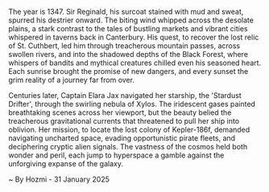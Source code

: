 
The year is 1347.  Sir Reginald, his surcoat stained with mud and sweat, spurred his destrier onward.  The biting wind whipped across the desolate plains, a stark contrast to the tales of bustling markets and vibrant cities whispered in taverns back in Canterbury.  His quest, to recover the lost relic of St. Cuthbert, led him through treacherous mountain passes, across swollen rivers, and into the shadowed depths of the Black Forest, where whispers of bandits and mythical creatures chilled even his seasoned heart.  Each sunrise brought the promise of new dangers, and every sunset the grim reality of a journey far from over.

Centuries later, Captain Elara Jax navigated her starship, the 'Stardust Drifter', through the swirling nebula of Xylos.  The iridescent gases painted breathtaking scenes across her viewport, but the beauty belied the treacherous gravitational currents that threatened to pull her ship into oblivion.  Her mission, to locate the lost colony of Kepler-186f, demanded navigating uncharted space, evading opportunistic pirate fleets, and deciphering cryptic alien signals.  The vastness of the cosmos held both wonder and peril, each jump to hyperspace a gamble against the unforgiving expanse of the galaxy.

~ By Hozmi - 31 January 2025
